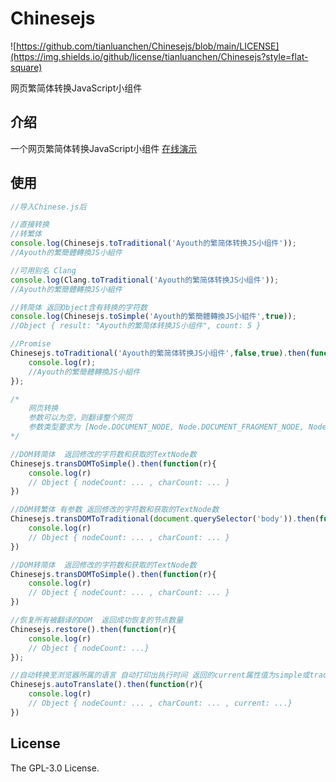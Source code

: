 # Chinesejs

![https://github.com/tianluanchen/Chinesejs/blob/main/LICENSE](https://img.shields.io/github/license/tianluanchen/Chinesejs?style=flat-square)

网页繁简体转换JavaScript小组件

## 介绍

一个网页繁简体转换JavaScript小组件
[在线演示](https://tianluanchen.github.io/Chinesejs/)

## 使用

```javascript
//导入Chinese.js后

//直接转换
//转繁体
console.log(Chinesejs.toTraditional('Ayouth的繁简体转换JS小组件'));
//Ayouth的繁簡體轉換JS小組件

//可用别名 Clang
console.log(Clang.toTraditional('Ayouth的繁简体转换JS小组件'));
//Ayouth的繁簡體轉換JS小組件

//转简体 返回Object含有转换的字符数
console.log(Chinesejs.toSimple('Ayouth的繁簡體轉換JS小組件',true));
//Object { result: "Ayouth的繁简体转换JS小组件", count: 5 }

//Promise
Chinesejs.toTraditional('Ayouth的繁简体转换JS小组件',false,true).then(function(r){
    console.log(r); 
    //Ayouth的繁簡體轉換JS小組件
});

/*
    网页转换
    参数可以为空，则翻译整个网页
    参数类型要求为 [Node.DOCUMENT_NODE, Node.DOCUMENT_FRAGMENT_NODE, Node.TEXT_NODE,Node.ELEMENT_NODE]
*/

//DOM转简体  返回修改的字符数和获取的TextNode数
Chinesejs.transDOMToSimple().then(function(r){
    console.log(r) 
    // Object { nodeCount: ... , charCount: ... }
})

//DOM转繁体 有参数 返回修改的字符数和获取的TextNode数
Chinesejs.transDOMToTraditional(document.querySelector('body')).then(function(r){
    console.log(r) 
    // Object { nodeCount: ... , charCount: ... }
})

//DOM转简体  返回修改的字符数和获取的TextNode数
Chinesejs.transDOMToSimple().then(function(r){
    console.log(r) 
    // Object { nodeCount: ... , charCount: ... }
})

//恢复所有被翻译的DOM  返回成功恢复的节点数量
Chinesejs.restore().then(function(r){
    console.log(r) 
    // Object { nodeCount: ...} 
});

//自动转换至浏览器所属的语言 自动打印出执行时间 返回的current属性值为simple或traditional表示转换后的格式
Chinesejs.autoTranslate().then(function(r){
    console.log(r) 
    // Object { nodeCount: ... , charCount: ... , current: ...}
})
```

## License

The GPL-3.0 License.
